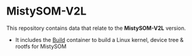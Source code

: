 # MistySOM-V2L

This repository contains data that relate to the **MistySOM-V2L** version. 

- It includes the [Build](Build/) container to build a Linux kernel, device tree  & rootfs for MistySOM
